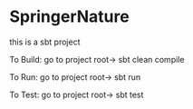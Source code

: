 # SpringerNature

this is a sbt project

To Build: 
go to project root-> sbt clean compile

To Run:
go to project root-> sbt run

To Test:
go to project root-> sbt test
